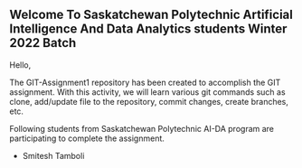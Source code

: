 ## Welcome To Saskatchewan Polytechnic Artificial Intelligence And Data Analytics students Winter 2022 Batch

Hello,

The GIT-Assignment1 repository has been created to accomplish the GIT assignment. With this activity, we will learn various git commands such as clone, add/update file to the repository, commit changes, create branches, etc.

Following students from Saskatchewan Polytechnic AI-DA program are participating to complete the assignment.

- Smitesh Tamboli

